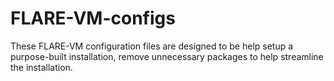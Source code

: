 # FLARE-VM-configs
These FLARE-VM configuration files are designed to be help setup a purpose-built installation, remove unnecessary packages to help streamline the installation.
